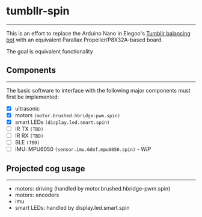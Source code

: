 # tumbllr-spin
--------------

This is an effort to replace the Arduino Nano in Elegoo's [Tumbllr balancing bot](https://www.elegoo.com/products/elegoo-tumbller-self-balancing-robot-car) with an equivalent Parallax Propeller/P8X32A-based board.

The goal is equivalent functionality

## Components
-------------

The basic software to interface with the following major components must first be implemented:

- [x] ultrasonic
- [x] motors `(motor.brushed.hbridge-pwm.spin)`
- [x] smart LEDs `(display.led.smart.spin)`
- [ ] IR TX `(TBD)`
- [ ] IR RX `(TBD)`
- [ ] BLE `(TBD)`
- [ ] IMU: MPU6050 `(sensor.imu.6dof.mpu6050.spin)` - *WIP*

## Projected cog usage
----------------------

* motors: driving (handled by motor.brushed.hbridge-pwm.spin)
* motors: encoders
* imu
* smart LEDs: handled by display.led.smart.spin

